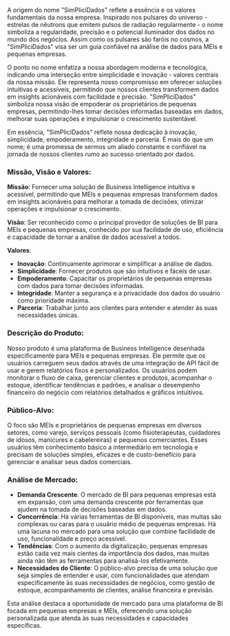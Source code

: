 
A origem do nome "SimPliciDados" reflete a essência e os valores fundamentais da nossa empresa. Inspirado nos pulsares do universo - estrelas de nêutrons que emitem pulsos de radiação regularmente - o nome simboliza a regularidade, precisão e o potencial iluminador dos dados no mundo dos negócios. Assim como os pulsares são faróis no cosmos, a "SimPliciDados" visa ser um guia confiável na análise de dados para MEIs e pequenas empresas.

O ponto no nome enfatiza a nossa abordagem moderna e tecnológica, indicando uma interseção entre simplicidade e inovação - valores centrais da nossa missão. Ele representa nosso compromisso em oferecer soluções intuitivas e acessíveis, permitindo que nossos clientes transformem dados em insights acionáveis com facilidade e precisão. "SimPliciDados" simboliza nossa visão de empoderar os proprietários de pequenas empresas, permitindo-lhes tomar decisões informadas baseadas em dados, melhorar suas operações e impulsionar o crescimento sustentável.

Em essência, "SimPliciDados" reflete nossa dedicação à inovação, simplicidade, empoderamento, integridade e parceria. É mais do que um nome; é uma promessa de sermos um aliado constante e confiável na jornada de nossos clientes rumo ao sucesso orientado por dados.

### Missão, Visão e Valores:

**Missão**: Fornecer uma solução de Business Intelligence intuitiva e acessível, permitindo que MEIs e pequenas empresas transformem dados em insights acionáveis para melhorar a tomada de decisões, otimizar operações e impulsionar o crescimento.

**Visão**: Ser reconhecido como o principal provedor de soluções de BI para MEIs e pequenas empresas, conhecido por sua facilidade de uso, eficiência e capacidade de tornar a análise de dados acessível a todos.

**Valores**:
- **Inovação**: Continuamente aprimorar e simplificar a análise de dados.
- **Simplicidade**: Fornecer produtos que são intuitivos e fáceis de usar.
- **Empoderamento**: Capacitar os proprietários de pequenas empresas com dados para tomar decisões informadas.
- **Integridade**: Manter a segurança e a privacidade dos dados do usuário como prioridade máxima.
- **Parceria**: Trabalhar junto aos clientes para entender e atender às suas necessidades únicas.

### Descrição do Produto:

Nosso produto é uma plataforma de Business Intelligence desenhada especificamente para MEIs e pequenas empresas. Ele permite que os usuários carreguem seus dados através de uma integração de API fácil de usar e gerem relatórios fixos e personalizados. Os usuários podem monitorar o fluxo de caixa, gerenciar clientes e produtos, acompanhar o estoque, identificar tendências e padrões, e analisar o desempenho financeiro do negócio com relatórios detalhados e gráficos intuitivos.

### Público-Alvo:

O foco são MEIs e proprietários de pequenas empresas em diversos setores, como varejo, serviços pessoais (como fisioterapeutas, cuidadores de idosos, manicures e cabelereiras) e pequenos comerciantes. Esses usuários têm conhecimento básico a intermediário em tecnologia e precisam de soluções simples, eficazes e de custo-benefício para gerenciar e analisar seus dados comerciais.

### Análise de Mercado:

- **Demanda Crescente**: O mercado de BI para pequenas empresas está em expansão, com uma demanda crescente por ferramentas que ajudem na tomada de decisões baseadas em dados.
- **Concorrência**: Há várias ferramentas de BI disponíveis, mas muitas são complexas ou caras para o usuário médio de pequenas empresas. Há uma lacuna no mercado para uma solução que combine facilidade de uso, funcionalidade e preço acessível.
- **Tendências**: Com o aumento da digitalização, pequenas empresas estão cada vez mais cientes da importância dos dados, mas muitas ainda não têm as ferramentas para analisá-los efetivamente.
- **Necessidades do Cliente**: O público-alvo precisa de uma solução que seja simples de entender e usar, com funcionalidades que atendam especificamente às suas necessidades de negócios, como gestão de estoque, acompanhamento de clientes, análise financeira e previsão.

Esta análise destaca a oportunidade de mercado para uma plataforma de BI focada em pequenas empresas e MEIs, oferecendo uma solução personalizada que atenda às suas necessidades e capacidades específicas.